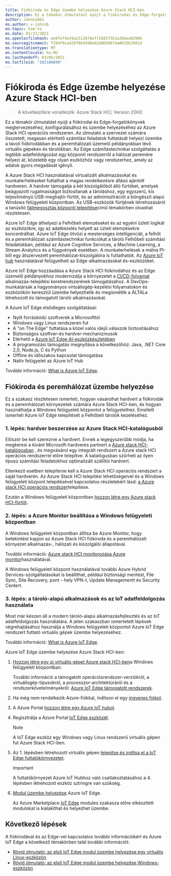 ```yaml
---
title: Fiókiroda és Edge üzembe helyezése Azure Stack HCI-ben
description: Ez a témakör útmutatást nyújt a fiókirodai és Edge-forgatókönyvek megtervezéséhez, konfigurálásához és üzembe helyezéséhez az Azure Stack HCI operációs rendszeren.
author: JohnCobb1
ms.author: v-johcob
ms.topic: how-to
ms.date: 01/21/2021
ms.openlocfilehash: ee9fef4a7da2312876eff168573b1a26bea0290b
ms.sourcegitcommit: f194f9ca4297864500e62d8658674a0625b29d1d
ms.translationtype: MT
ms.contentlocale: hu-HU
ms.lasthandoff: 03/05/2021
ms.locfileid: "102186840"
---
```

# <a name="deploy-branch-office-and-edge-on-azure-stack-hci"></a>Fiókiroda és Edge üzembe helyezése Azure Stack HCI-ben

>A következőkre vonatkozik: Azure Stack HCI, Version 20H2

Ez a témakör útmutatást nyújt a fiókirodai és Edge-forgatókönyvek megtervezéséhez, konfigurálásához és üzembe helyezéséhez az Azure Stack HCI operációs rendszeren. Az útmutató a szervezet számára összetett, magasan elérhető számítási feladatok futtatását helyezi üzembe a távoli fiókirodákban és a peremhálózati üzemelő példányokban lévő virtuális gépeken és tárolókban. Az Edge számítástechnikai szolgáltatás a legtöbb adatfeldolgozást egy központi rendszerről a hálózat peremére helyezi át, közelebb egy olyan eszközhöz vagy rendszerhez, amely az adatok gyors megadását igényli.

A Azure Stack HCI használatával virtualizált alkalmazásokat és munkaterheléseket futtathat a magas rendelkezésre állású ajánlott hardveren. A hardver támogatja a két kiszolgálóból álló fürtöket, amelyek beágyazott rugalmasságot biztosítanak a tároláshoz, egy egyszerű, kis teljesítményű USB-meghajtó-fürtöt, és az adminisztrációt a böngésző alapú Windows felügyeleti központban. Az USB-eszközök fürtjének létrehozásáról a tanúsító [fájlmegosztás központi telepítése](/windows-server/failover-clustering/file-share-witness)című témakörben olvashat részletesen.

Azure IoT Edge áthelyezi a Felhőbeli elemzéseket és az egyéni üzleti logikát az eszközökre, így az adatkezelés helyett az üzleti elemzésekre koncentrálhat. Azure IoT Edge ötvözi a mesterséges intelligenciát, a felhőt és a peremhálózati számítástechnikai funkciókat a tároló Felhőbeli számítási feladatokban, például az Azure Cognitive Services, a Machine Learning, a Stream Analytics és a függvények esetében. A munkaterhelések a málna PI-ből egy átszervezett peremhálózat-kiszolgálóra is futtathatók. Az [Azure IoT hub](https://azure.microsoft.com/services/iot-hub) használatával felügyelheti az Edge-alkalmazásokat és-eszközöket.

Azure IoT Edge hozzáadása a Azure Stack HCI fiókirodához és az Edge üzemelő példányokhoz modernizálja a környezetet a [CI/CD-folyamat](/azure/iot-edge/how-to-continuous-integration-continuous-deployment) alkalmazás-telepítési keretrendszerének támogatásához. A DevOps-munkatársak a hagyományos virtuálisgép-kezelési folyamatokon és eszközökön keresztül üzembe helyezhetik és megismétlik a ÁLTALa létrehozott és támogatott tároló alkalmazásokat.

A Azure IoT Edge elsődleges szolgáltatásai:
- Nyílt forráskódú szoftverek a Microsofttól
- Windows vagy Linux rendszeren fut
- A "on The Edge" futtatása a közel valós idejű válaszok biztosításához
- Biztonságos szoftver-és hardver-mechanizmusok
- Elérhető a [Azure IoT Edge AI-eszközkészletében](https://github.com/Azure/ai-toolkit-iot-edge)
- A programozási támogatás megnyitása a következőhöz: Java, .NET Core 2,0, Node.js, C és Python
- Offline és időszakos kapcsolat támogatása
- Natív felügyelet az Azure IoT Hub

További információ: [What is Azure IoT Edge](/azure/iot-edge/about-iot-edge).

## <a name="deploy-branch-office-and-edge"></a>Fiókiroda és peremhálózat üzembe helyezése
Ez a szakasz részletesen ismerteti, hogyan vásárolhat hardvert a fiókirodák és a peremhálózati környezetek számára Azure Stack HCI-ben, és hogyan használhatja a Windows felügyeleti központot a felügyelethez. Emellett ismerteti Azure IoT Edge telepítését a Felhőbeli tárolók kezeléséhez.

### <a name="step-1-acquire-hardware-from-the-azure-stack-hci-catalog"></a>1. lépés: hardver beszerzése az Azure Stack HCI-katalógusból
Először be kell szereznie a hardvert. Ennek a legegyszerűbb módja, ha megkeresi a kívánt Microsoft-hardveres partnert a [Azure stack HCI-katalógusban](https://hcicatalog.azurewebsites.net) , és megvásárol egy integrált rendszert a Azure stack HCI operációs rendszerrel előre telepítve. A katalógusban szűrheti az ilyen típusú számítási feladatokhoz optimalizált szállítói hardvert.

Ellenkező esetben telepítenie kell a Azure Stack HCI operációs rendszert a saját hardverén. Az Azure Stack HCI telepítési lehetőségeivel és a Windows felügyeleti központ telepítésével kapcsolatos részletekért lásd: [a Azure stack HCI operációs rendszer](./operating-system.md)telepítése.

Ezután a Windows felügyeleti központban [hozzon létre egy Azure stack HCI-fürtöt](./create-cluster.md).

### <a name="step-2-set-up-azure-monitor-in-windows-admin-center"></a>2. lépés: a Azure Monitor beállítása a Windows felügyeleti központban
A Windows felügyeleti központban állítsa be Azure Monitor, hogy betekintést kapjon az Azure Stack HCI fiókiroda és a peremhálózati környezet alkalmazás-, hálózati és kiszolgálói állapotával.

További információ: [Azure stack HCI monitorozása Azure monitor](../manage/azure-monitor.md)használatával.

A Windows felügyeleti központ használatával további Azure Hybrid Services-szolgáltatásokat is beállíthat, például biztonsági mentést, File Sync, Site Recovery, pont – hely VPN-t, Update Managementt és Security Centert.

### <a name="step-3-use-container-based-apps-and-iot-data-processing"></a>3. lépés: a tároló-alapú alkalmazások és az IoT adatfeldolgozás használata
Most már készen áll a modern tároló-alapú alkalmazásfejlesztés és az IoT adatfeldolgozás használatára. A jelen szakaszban ismertetett lépések végrehajtásához használja a Windows felügyeleti központot Azure IoT Edge rendszert futtató virtuális gépek üzembe helyezéséhez.

További információ: [What is Azure IoT Edge](/azure/iot-edge/about-iot-edge).

Azure IoT Edge üzembe helyezése Azure Stack HCI-ben:
1. [Hozzon létre egy új virtuális gépet Azure stack HCI-ben](/windows-server/manage/windows-admin-center/use/manage-virtual-machines#create-a-new-virtual-machine)a Windows felügyeleti központban.

    További információ a támogatott operációsrendszer-verziókról, a virtuálisgép-típusokról, a processzor-architektúráról és a rendszerkövetelményekről: [Azure IoT Edge támogatott rendszerek](/azure/iot-edge/support).

1. Ha még nem rendelkezik Azure-fiókkal, indítson el egy [ingyenes fiókot](https://azure.microsoft.com/free).
1. A Azure Portal [hozzon létre egy Azure IoT hubot](/azure/iot-edge/quickstart#create-an-iot-hub).
1. Regisztrálja a Azure Portal [IoT Edge eszközét](/azure/iot-edge/quickstart#register-an-iot-edge-device).

    >[!NOTE]
    > A IoT Edge eszköz egy Windows vagy Linux rendszerű virtuális gépen fut Azure Stack HCI-ben.

1. Az 1. lépésben létrehozott virtuális gépen [telepítse és indítsa el a IoT Edge futtatókörnyezetet](/azure/iot-edge/quickstart#install-and-start-the-iot-edge-runtime).

   >[!IMPORTANT]
   > A futtatókörnyezet Azure IoT Hubhoz való csatlakoztatásához a 4. lépésben létrehozott eszköz sztringre van szükség.

1. [Modul üzembe helyezése](/azure/iot-edge/quickstart#deploy-a-module) Azure IoT Edge.

    Az Azure Marketplace [IoT Edge](https://azuremarketplace.microsoft.com/marketplace/apps/category/internet-of-things?page=1&subcategories=iot-edge-modules) modules szakasza előre elkészített modulokat is kialakíthat és helyezhet üzembe.

## <a name="next-steps"></a>Következő lépések
A fiókirodával és az Edge-vel kapcsolatos további információkért és Azure IoT Edge a következő témakörben talál további információt:
- [Rövid útmutató: az első IoT Edge modul üzembe helyezése egy virtuális Linux-eszközön](/azure/iot-edge/quickstart-linux?preserve-view=true&view=iotedge-2018-06)
- [Rövid útmutató: az első IoT Edge modul üzembe helyezése Windows-eszközön](/azure/iot-edge/quickstart?preserve-view=true&view=iotedge-2018-06)